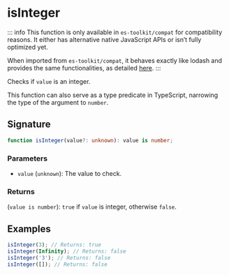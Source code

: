 # isInteger

::: info
This function is only available in `es-toolkit/compat` for compatibility reasons. It either has alternative native JavaScript APIs or isn’t fully optimized yet.

When imported from `es-toolkit/compat`, it behaves exactly like lodash and provides the same functionalities, as detailed [here](../../../compatibility.md).
:::

Checks if `value` is an integer.

This function can also serve as a type predicate in TypeScript, narrowing the type of the argument to `number`.

## Signature

```typescript
function isInteger(value?: unknown): value is number;
```

### Parameters

- `value` (`unknown`): The value to check.

### Returns

(`value is number`): `true` if `value` is integer, otherwise `false`.

## Examples

```typescript
isInteger(3); // Returns: true
isInteger(Infinity); // Returns: false
isInteger('3'); // Returns: false
isInteger([]); // Returns: false
```
